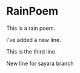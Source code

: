 # RainPoem

This is a rain poem. 

I've added a new line. 

This is the third line.

New line for sayara branch
